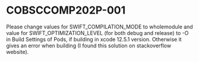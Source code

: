 # COBSCCOMP202P-001

Please change values for SWIFT_COMPILATION_MODE to wholemodule and value for SWIFT_OPTIMIZATION_LEVEL (for both debug and release) to -O in Build Settings of Pods, if building in xcode 12.5.1 version. Otherwise it gives an error when building (I found this solution on stackoverflow website).
